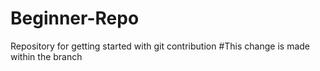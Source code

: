 # Beginner-Repo
Repository for getting started with git contribution
#This change is made within the branch

